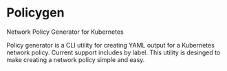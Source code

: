 # Policygen
Network Policy Generator for Kubernetes

Policy generator is a CLI utility for creating YAML output for a Kubernetes network policy.
Current support includes by label. This utility is desinged to make creating a network policy simple
and easy.

